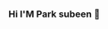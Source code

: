 ### Hi I'M Park subeen 👋

<!--
**qkrtnqls1216/qkrtnqls1216** is a ✨ _special_ ✨ repository because its `README.md` (this file) appears on your GitHub profile.

Here are some ideas to get you started:

- 📧 My GitHub Email is https://github.com/qkrtnqls1216
- 🌱 I’m currently learning ...
- 👯 I’m looking to collaborate on ...
- 🤔 I’m looking for help with ...
- 💬 Ask me about ...
- 📫 How to reach me: ...
- 😄 Pronouns: ...
- ⚡ Fun fact: ...
-->
